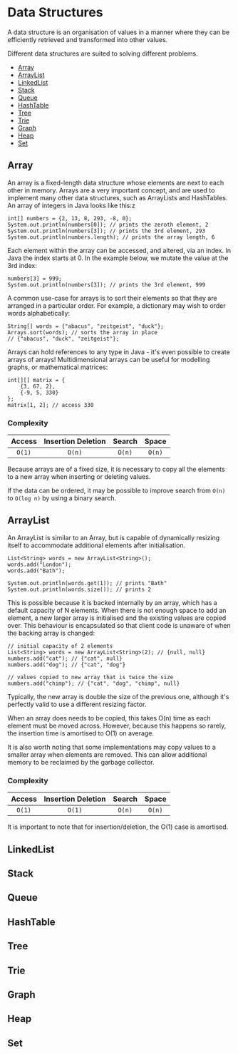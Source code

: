 # Data Structures

A data structure is an organisation of values in a manner where they can be efficiently retrieved and transformed into other values.

Different data structures are suited to solving different problems.

- [Array](#array)
- [ArrayList](#arraylist)
- [LinkedList](#linkedlist)
- [Stack](#stack)
- [Queue](#queue)
- [HashTable](#hashtable)
- [Tree](#tree)
- [Trie](#trie)
- [Graph](#graph)
- [Heap](#heap)
- [Set](#set)

<!-- TODO sample implementation of each type of structure, and explanation of their use -->

## Array

An array is a fixed-length data structure whose elements are next to each other in memory. Arrays are a very important concept, and are used to implement many other data structures, such as ArrayLists and HashTables. An array of integers in Java looks like this:z

```
int[] numbers = {2, 13, 8, 293, -8, 0};
System.out.println(numbers[0]); // prints the zeroth element, 2
System.out.println(numbers[3]); // prints the 3rd element, 293
System.out.println(numbers.length); // prints the array length, 6
```

Each element within the array can be accessed, and altered, via an index. In Java the index starts at 0. In the example below, we mutate the value at the 3rd index:

```
numbers[3] = 999;
System.out.println(numbers[3]); // prints the 3rd element, 999
```

A common use-case for arrays is to sort their elements so that they are arranged in a particular order. For example, a dictionary may wish to order words alphabetically:

```
String[] words = {"abacus", "zeitgeist", "duck"};
Arrays.sort(words); // sorts the array in place
// {"abacus", "duck", "zeitgeist"};
```

Arrays can hold references to any type in Java - it's even possible to create arrays of arrays! Multidimensional arrays can be useful for modelling graphs, or mathematical matrices:

```
int[][] matrix = {
    {3, 67, 2},
    {-9, 5, 330}
};
matrix[1, 2]; // access 330
```

### Complexity

| Access | Insertion Deletion | Search | Space |
|:------:|:------------------:|:------:|:-----:|
| `O(1)` | `O(n)`             | `O(n)` | `O(n)`|

Because arrays are of a fixed size, it is necessary to copy all the elements to a new array when inserting or deleting values.

If the data can be ordered, it may be possible to improve search from `O(n)` to `O(log n)` by using a binary search.

## ArrayList

An ArrayList is similar to an Array, but is capable of dynamically resizing itself to accommodate additional elements after initialisation.

```
List<String> words = new ArrayList<String>();
words.add("London");
words.add("Bath");

System.out.println(words.get(1)); // prints "Bath"
System.out.println(words.size()); // prints 2
```

This is possible because it is backed internally by an array, which has a default capacity of N elements. When there is not enough space to add an element, a new larger array is initialised and the existing values are copied over. This behaviour is encapsulated so that client code is unaware of when the backing array is changed:

```
// initial capacity of 2 elements
List<String> words = new ArrayList<String>(2); // {null, null}
numbers.add("cat"); // {"cat", null}
numbers.add("dog"); // {"cat", "dog"}

// values copied to new array that is twice the size
numbers.add("chimp"); // {"cat", "dog", "chimp", null}
```

Typically, the new array is double the size of the previous one, although it's perfectly valid to use a different resizing factor.

When an array does needs to be copied, this takes O(n) time as each element must be moved across. However, because this happens so rarely, the insertion time is amortised to O(1) on average.

It is also worth noting that some implementations may copy values to a smaller array when elements are removed. This can allow additional memory to be reclaimed by the garbage collector.

### Complexity

| Access | Insertion Deletion | Search | Space |
|:------:|:------------------:|:------:|:-----:|
| `O(1)` | `O(1)`             | `O(n)` | `O(n)`|

It is important to note that for insertion/deletion, the O(1) case is amortised.

## LinkedList

## Stack

## Queue

## HashTable

## Tree

## Trie

## Graph

## Heap

## Set
